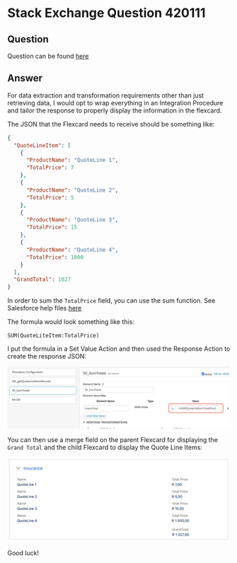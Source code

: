 # Stack Exchange Question 420111

## Question

Question can be found [here](https://salesforce.stackexchange.com/questions/420111/sum-up-items-in-a-flex-card/420237#420237)

## Answer

For data extraction and transformation requirements other than just retrieving data, I would opt to wrap everything in an Integration Procedure and tailor the response to properly display the information in the flexcard.

The JSON that the Flexcard needs to receive should be something like:

```json
{
  "QuoteLineItem": [
    {
      "ProductName": "QuoteLine 1",
      "TotalPrice": 7
    },
    {
      "ProductName": "QuoteLine 2",
      "TotalPrice": 5
    },
    {
      "ProductName": "QuoteLine 3",
      "TotalPrice": 15
    },
    {
      "ProductName": "QuoteLine 4",
      "TotalPrice": 1000
    }
  ],
  "GrandTotal": 1027
}
```

In order to sum the `TotalPrice` field, you can use the sum function. See Salesforce help files [here](https://help.salesforce.com/s/articleView?id=sf.os_function_reference_56716.htm&type=5)

The formula would look something like this:

```
SUM(QuoteLiteItem:TotalPrice)
```

I put the formula in a Set Value Action and then used the Response Action to create the response JSON:

![](https://github.com/sfadriaan/Stack-Exchange-Answers/blob/main/420111/integration-procedure.png)

You can then use a merge field on the parent Flexcard for displaying the `Grand Total` and the child Flexcard to display the Quote Line Items:

![](https://github.com/sfadriaan/Stack-Exchange-Answers/blob/main/420111/flexcard.png)

Good luck!
